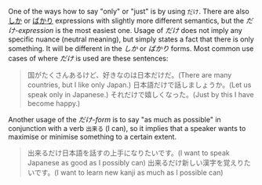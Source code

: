 One of the ways how to say "only" or "just" is by using `だけ`. There are also [しか](85) or [ばかり](57) expressions with slightly more different semantics, but the *だけ-expression* is the most easiest one. Usage of *だけ* does not imply any specific nuance (neutral meaning), but simply states a fact that there is only something. It will be different in the *しか* or *ばかり* forms.
Most common use cases of where *だけ* is used are these sentences:
>国がたくさんあるけど、好きなのは日本だけだ。(There are many countries, but I like only Japan.)
>日本語だけで話しましょうか。(Let us speak only in Japanese.)
>それだけで嬉しくなった。(Just by this I have become happy.)

Another usage of the *だけ-form* is to say "as much as possible" in conjunction with a verb `出来る` (I can), so it implies that a speaker wants to maximise or minimise something to a certain extent.
>出来るだけ日本語を話すの上手になりたいです。(I want to speak Japanese as good as I possibly can)
>出来るだけ新しい漢字を覚えりたいです。(I want to learn new kanji as much as I possible can)
